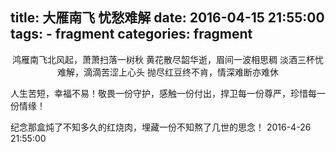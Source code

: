 title: 大雁南飞 忧愁难解
date: 2016-04-15 21:55:00
tags:
    - fragment
categories: fragment
---
<div align="center">
鸿雁南飞北风起，萧萧扫落一树秋
黄花散尽韶华逝，眉间一波相思稠
淡酒三杯忧难解，滴滴苦涩上心头
抛尽红豆终不肯，情深难断亦难休

</div>

人生苦短，幸福不易！敬畏一份守护，感触一份付出，捍卫每一份尊严，珍惜每一份情缘！

纪念那盒炖了不知多久的红烧肉，埋藏一份不知熬了几世的思念！
    2016-4-26 21:55:00
